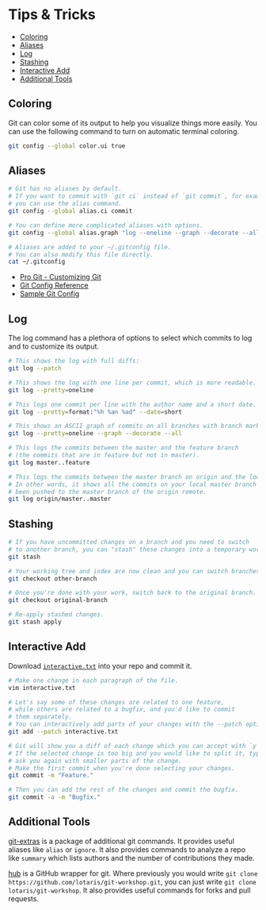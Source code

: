 # Tips & Tricks

* [Coloring](#coloring)
* [Aliases](#aliases)
* [Log](#log)
* [Stashing](#stashing)
* [Interactive Add](#interactive-add)
* [Additional Tools](#additional-tools)



## Coloring

Git can color some of its output to help you visualize things more easily.
You can use the following command to turn on automatic terminal coloring.

```bash
git config --global color.ui true
```



## Aliases

```bash
# Git has no aliases by default.
# If you want to commit with `git ci` instead of `git commit`, for example,
# you can use the alias command.
git config --global alias.ci commit

# You can define more complicated aliases with options.
git config --global alias.graph "log --oneline --graph --decorate --all"

# Aliases are added to your ~/.gitconfig file.
# You can also modify this file directly.
cat ~/.gitconfig
```

* [Pro Git - Customizing Git](http://git-scm.com/book/ch7-1.html)
* [Git Config Reference](https://www.kernel.org/pub/software/scm/git/docs/git-config.html)
* [Sample Git Config](https://github.com/AlphaHydrae/env/blob/master/.gitconfig)



## Log

The log command has a plethora of options to select which commits to log and to customize its output.

```bash
# This shows the log with full diffs:
git log --patch

# This shows the log with one line per commit, which is more readable.
git log --pretty=oneline

# This logs one commit per line with the author name and a short date.
git log --pretty=format:"%h %an %ad" --date=short

# This shows an ASCII graph of commits on all branches with branch markers.
git log --pretty=oneline --graph --decorate --all

# This logs the commits between the master and the feature branch
# (the commits that are in feature but not in master).
git log master..feature

# This logs the commits between the master branch on origin and the local master branch.
# In other words, it shows all the commits on your local master branch that have not yet
# been pushed to the master branch of the origin remote.
git log origin/master..master
```



## Stashing

```bash
# If you have uncommitted changes on a branch and you need to switch
# to another branch, you can "stash" these changes into a temporary workspace.
git stash

# Your working tree and index are now clean and you can switch branches.
git checkout other-branch

# Once you're done with your work, switch back to the original branch.
git checkout original-branch

# Re-apply stashed changes.
git stash apply
```



## Interactive Add

Download [`interactive.txt`](interactive.txt) into your repo and commit it.

```bash
# Make one change in each paragraph of the file.
vim interactive.txt

# Let's say some of these changes are related to one feature,
# while others are related to a bugfix, and you'd like to commit
# them separately.
# You can interactively add parts of your changes with the --patch option.
git add --patch interactive.txt

# Git will show you a diff of each change which you can accept with `y` or reject with `n`.
# If the selected change is too big and you would like to split it, type `s` and it will
# ask you again with smaller parts of the change.
# Make the first commit when you're done selecting your changes.
git commit -m "Feature."

# Then you can add the rest of the changes and commit the bugfix.
git commit -a -m "Bugfix."
```



## Additional Tools

[git-extras](https://github.com/visionmedia/git-extras) is a package of additional git commands.
It provides useful aliases like `alias` or `ignore`.
It also provides commands to analyze a repo like `summary` which lists authors and the number of contributions they made.

[hub](http://hub.github.com) is a GitHub wrapper for git.
Where previously you would write `git clone https://github.com/lotaris/git-workshop.git`, you can just write `git clone lotaris/git-workshop`.
It also provides useful commands for forks and pull requests.
